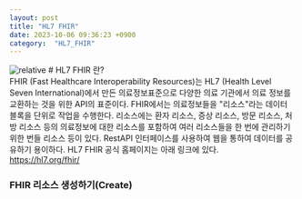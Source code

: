 ```yaml
---
layout: post
title: "HL7 FHIR"
date: 2023-10-06 09:36:23 +0900
category:  "HL7_FHIR"
---
```


<img class="logo"  src='{{ "public/img/FHIR_LOGO.png" | relative_url }}' alt='relative'/>
# HL7 FHIR 란?

<div class="explain">FHIR (Fast Healthcare Interoperability Resources)는 HL7 (Health Level Seven International)에서 만든 의료정보표준으로 다양한 의료 기관에서 의료 정보를 교환하는 것을 위한 API의 표준이다. FHIR에서는 의료정보들을 "리소스"라는 데이터 블록을 단위로 작업을 수행한다. 리소스에는 환자 리소스, 증상 리소스, 방문 리소스, 처방 리소스 등의 의료정보에 대한 리소스를 포함하여 여러 리소스들을 한 번에 관리하기 위한 번들 리소스 등이 있다. RestAPI 인터페이스를 사용하여 웹을 통하여 데이터를 공유하기 용이하다.
HL7 FHIR 공식 홈페이지는 아래 링크에 있다.
</div>
<a href = "https://hl7.org/fhir/">https://hl7.org/fhir/</a>

<h3>FHIR 리소스 생성하기(Create)</h3>